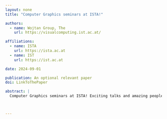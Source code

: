 ```yaml
---
layout: none
title: "Computer Graphics seminars at ISTA!"

authors:
  - name: Wojtan Group, The
    url: https://visualcomputing.ist.ac.at/

affiliations:
  - name: ISTA
    url: https://ista.ac.at
  - name: IST
    url: https://ist.ac.at

date: 2024-09-01

publication: An optional relevant paper
doi: LinkToThePaper

abstract: |
  Computer Graphics seminars at ISTA! Exciting talks and amazing people!



---
```

